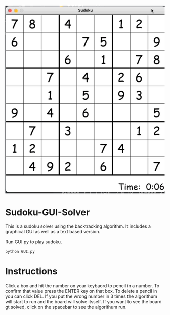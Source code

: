 ![Alt Text](sudoku.gif)
# Sudoku-GUI-Solver
This is a sudoku solver using the backtracking algorithm. It includes a graphical GUI as well as a text based version.

Run GUI.py to play sudoku.

```
python GUI.py
```

# Instructions
Click a box and hit the number on your keybaord to pencil in a number. To confirm that value press the ENTER key on that box. To delete a pencil in you can click DEL. If you put the wrong number in 3 times the algorithum will start to run and the board will solve itsself. If you want to see the board gt solved, click on the spacebar to see the algorithum run.


